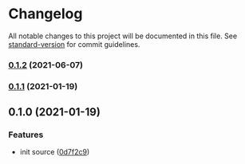 # Changelog

All notable changes to this project will be documented in this file. See [standard-version](https://github.com/conventional-changelog/standard-version) for commit guidelines.

### [0.1.2](https://github.com/boringcodes/eslint-config-typescript-react/compare/v0.1.1...v0.1.2) (2021-06-07)

### [0.1.1](https://github.com/boringcodes/eslint-config-typescript-react/compare/v0.1.0...v0.1.1) (2021-01-19)

## 0.1.0 (2021-01-19)

### Features

- init source ([0d7f2c9](https://github.com/boringcodes/eslint-config-typescript-react/commit/0d7f2c9b96b1442af06ec60bc87d28bc25719d34))
